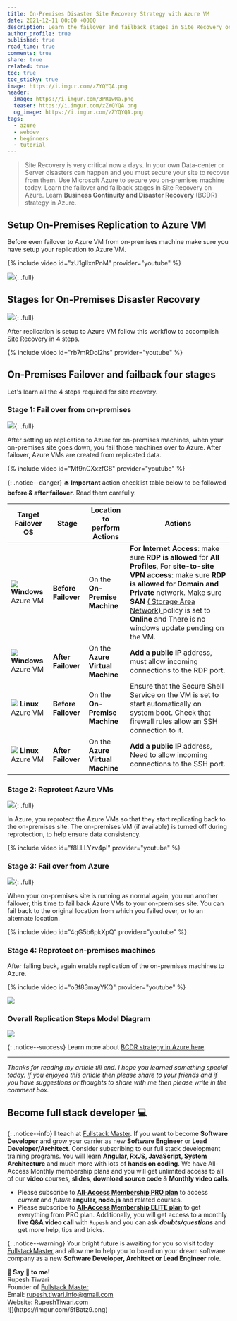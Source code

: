 ```yaml
---
title: On-Premises Disaster Site Recovery Strategy with Azure VM
date: 2021-12-11 00:00 +0000
description: Learn the failover and failback stages in Site Recovery on Azure to on-premises machines.
author_profile: true
published: true
read_time: true
comments: true
share: true
related: true
toc: true
toc_sticky: true
image: https://i.imgur.com/zZYQYQA.png
header:
  image: https://i.imgur.com/3PR1wRa.png
  teaser: https://i.imgur.com/zZYQYQA.png
  og_image: https://i.imgur.com/zZYQYQA.png
tags:
  - azure
  - webdev
  - beginners
  - tutorial
---
```


> Site Recovery is very critical now a days. In your own Data-center or Server disasters can happen and you must secure your site to recover from them. Use Microsoft Azure to secure you on-premises machine today. Learn the failover and failback stages in Site Recovery on Azure. Learn **Business Continuity and Disaster Recovery** (BCDR) strategy in Azure.

## Setup On-Premises Replication to Azure VM

Before even failover to Azure VM from on-premises machine make sure you have setup your replication to Azure VM.

{% include video id="zU1glIxnPnM" provider="youtube" %}

![](https://imgur.com/CEHLtIe.png){: .full}

## Stages for On-Premises Disaster Recovery

![](https://imgur.com/TO8eYHW.png){: .full}

After replication is setup to Azure VM follow this workflow to accomplish Site Recovery in 4 steps.

{% include video id="rb7mRDol2hs" provider="youtube" %}

## On-Premises Failover and failback four stages

Let's learn all the 4 steps required for site recovery.

### Stage 1: Fail over from on-premises

![](https://imgur.com/AdzMjJk.png){: .full}

After setting up replication to Azure for on-premises machines, when your on-premises site goes down, you fail those machines over to Azure. After failover, Azure VMs are created from replicated data.

{% include video id="Mf9nCXxzfG8" provider="youtube" %}

{: .notice--danger}
🛎️ **Important** action checklist table below to be followed **before & after failover**. Read them carefully.

| Target Failover OS                                       | Stage               | Location to perform Actions      | Actions                                                                                                                                                                                                                                                                                                                                                                                              |
| -------------------------------------------------------- | ------------------- | -------------------------------- | ---------------------------------------------------------------------------------------------------------------------------------------------------------------------------------------------------------------------------------------------------------------------------------------------------------------------------------------------------------------------------------------------------- |
| ![](https://imgur.com/Odr4cGss.png) **Windows** Azure VM | **Before Failover** | On the **On-Premise Machine**    | **For Internet Access**: make sure **RDP is allowed** for **All Profiles**, For **site-to-site VPN access**: make sure **RDP is allowed** for **Domain and Private** network. Make sure **SAN** [ ( Storage Area Network) ](https://docs.microsoft.com/en-US/azure/migrate/prepare-for-migration#configure-san-policy) policy is set to **Online** and There is no windows update pending on the VM. |
| ![](https://imgur.com/Odr4cGss.png) **Windows** Azure VM | **After Failover**  | On the **Azure Virtual Machine** | **Add a public IP** address, must allow incoming connections to the RDP port.                                                                                                                                                                                                                                                                                                                        |
| ![](https://imgur.com/XnSh8DPs.png) **Linux** Azure VM   | **Before Failover** | On the **On-Premise Machine**    | Ensure that the Secure Shell Service on the VM is set to start automatically on system boot. Check that firewall rules allow an SSH connection to it.                                                                                                                                                                                                                                                |
| ![](https://imgur.com/XnSh8DPs.png) **Linux** Azure VM   | **After Failover**  | On the **Azure Virtual Machine** | **Add a public IP** address, Need to allow incoming connections to the SSH port.                                                                                                                                                                                                                                                                                                                     |

### Stage 2: Reprotect Azure VMs

![](https://imgur.com/gvHDxgL.png){: .full}

In Azure, you reprotect the Azure VMs so that they start replicating back to the on-premises site. The on-premises VM (if available) is turned off during reprotection, to help ensure data consistency.

{% include video id="f8LLLYzv4pI" provider="youtube" %}

### Stage 3: Fail over from Azure

![](https://imgur.com/3jBsHvL.png){: .full}

When your on-premises site is running as normal again, you run another failover, this time to fail back Azure VMs to your on-premises site. You can fail back to the original location from which you failed over, or to an alternate location.

{% include video id="4qG5b6pkXpQ" provider="youtube" %}

### Stage 4: Reprotect on-premises machines

After failing back, again enable replication of the on-premises machines to Azure.

{% include video id="o3f83mayYKQ" provider="youtube" %}

![](https://imgur.com/XXAYraF.png)

### Overall Replication Steps Model Diagram

![](https://imgur.com/Zuy3Ijz.png)

{: .notice--success}
Learn more about [BCDR strategy in Azure here](https://docs.microsoft.com/en-us/azure/site-recovery/failover-failback-overview#recovery-stages).

---

_Thanks for reading my article till end. I hope you learned something special today. If you enjoyed this article then please share to your friends and if you have suggestions or thoughts to share with me then please write in the comment box._

## Become full stack developer 💻

{: .notice--info}
I teach at [Fullstack Master](https://www.fullstackmaster.net). If you want to become **Software Developer** and grow your carrier as new **Software Engineer** or **Lead Developer/Architect**. Consider subscribing to our full stack development training programs. You will learn **Angular, RxJS, JavaScript, System Architecture** and much more with lots of **hands on coding**. We have All-Access Monthly membership plans and you will get unlimited access to all of our **video** courses, **slides**, **download source code** & **Monthly video calls**.

- Please subscribe to **[All-Access Membership PRO plan](https://www.fullstackmaster.net/pro)** to access _current_ and _future_ **angular, node.js** and related courses.
- Please subscribe to **[All-Access Membership ELITE plan](https://www.fullstackmaster.net/elite)** to get everything from PRO plan. Additionally, you will get access to a monthly **live Q&A video call** with `Rupesh` and you can ask **_doubts/questions_** and get more help, tips and tricks.

{: .notice--warning}
Your bright future is awaiting for you so visit today [FullstackMaster](www.fullstackmaster.net) and allow me to help you to board on your dream software company as a new **Software Developer, Architect or Lead Engineer** role.

<div class="notice--success">
<strong>💖 Say 👋 to me!</strong>
<br>Rupesh Tiwari
<br>Founder of <a href="https://www.fullstackmaster.net">Fullstack Master </a>
<br>Email: <a href="mailto:rupesh.tiwari.info@gmail.com?subject=Hi">rupesh.tiwari.info@gmail.com</a>
<br>Website: <a href="https://www.rupeshtiwari.com">RupeshTiwari.com </a>
</div>
![](https://imgur.com/5fBatz9.png)

